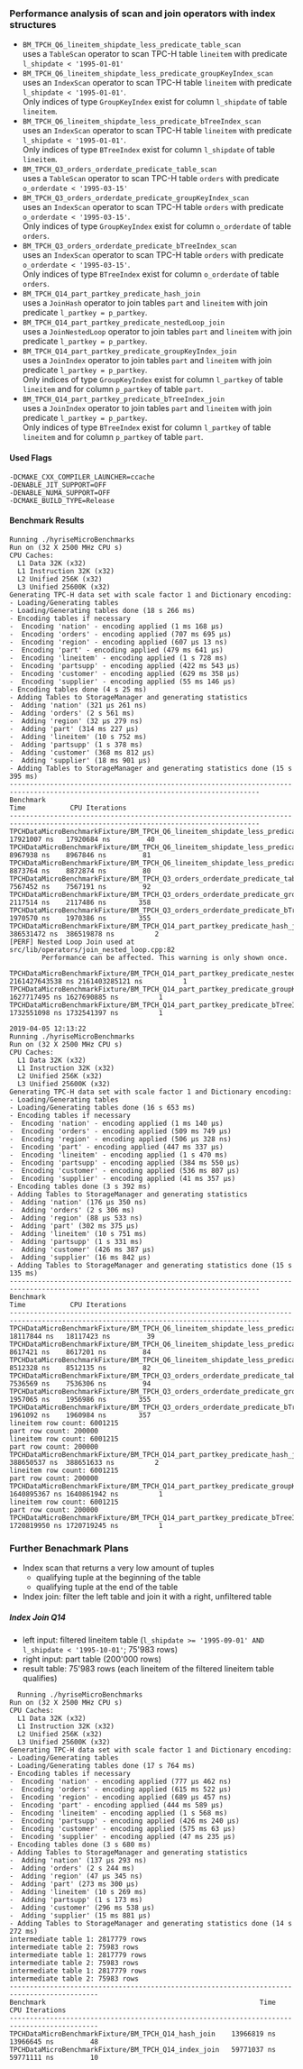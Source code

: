 ### Performance analysis of scan and join operators with index structures

- `BM_TPCH_Q6_lineitem_shipdate_less_predicate_table_scan`  
uses a `TableScan` operator to scan TPC-H table `lineitem` with predicate `l_shipdate < '1995-01-01'`
- `BM_TPCH_Q6_lineitem_shipdate_less_predicate_groupKeyIndex_scan`  
uses an `IndexScan` operator to scan TPC-H table `lineitem` with predicate `l_shipdate < '1995-01-01'`.  
Only indices of type `GroupKeyIndex` exist for column `l_shipdate` of table `lineitem`.
- `BM_TPCH_Q6_lineitem_shipdate_less_predicate_bTreeIndex_scan`  
uses an `IndexScan` operator to scan TPC-H table `lineitem` with predicate `l_shipdate < '1995-01-01'`.  
Only indices of type `BTreeIndex` exist for column `l_shipdate` of table `lineitem`.
- `BM_TPCH_Q3_orders_orderdate_predicate_table_scan`  
uses a `TableScan` operator to scan TPC-H table `orders` with predicate `o_orderdate < '1995-03-15'`
- `BM_TPCH_Q3_orders_orderdate_predicate_groupKeyIndex_scan`  
uses an `IndexScan` operator to scan TPC-H table `orders` with predicate `o_orderdate < '1995-03-15'`.  
Only indices of type `GroupKeyIndex` exist for column `o_orderdate` of table `orders`.
- `BM_TPCH_Q3_orders_orderdate_predicate_bTreeIndex_scan`  
uses an `IndexScan` operator to scan TPC-H table `orders` with predicate `o_orderdate < '1995-03-15'`.  
Only indices of type `BTreeIndex` exist for column `o_orderdate` of table `orders`.
- `BM_TPCH_Q14_part_partkey_predicate_hash_join`  
uses a `JoinHash` operator to join tables `part` and `lineitem` with join predicate `l_partkey = p_partkey`.
- `BM_TPCH_Q14_part_partkey_predicate_nestedLoop_join`  
uses a `JoinNestedLoop` operator to join tables `part` and `lineitem` with join predicate `l_partkey = p_partkey`.
- `BM_TPCH_Q14_part_partkey_predicate_groupKeyIndex_join`  
uses a `JoinIndex` operator to join tables `part` and `lineitem` with join predicate `l_partkey = p_partkey`.  
Only indices of type `GroupKeyIndex` exist for column `l_partkey` of table `lineitem` and for column `p_partkey` of table `part`.
- `BM_TPCH_Q14_part_partkey_predicate_bTreeIndex_join`  
uses a `JoinIndex` operator to join tables `part` and `lineitem` with join predicate `l_partkey = p_partkey`.  
Only indices of type `BTreeIndex` exist for column `l_partkey` of table `lineitem` and for column `p_partkey` of table `part`.

#### Used Flags
```
-DCMAKE_CXX_COMPILER_LAUNCHER=ccache
-DENABLE_JIT_SUPPORT=OFF
-DENABLE_NUMA_SUPPORT=OFF
-DCMAKE_BUILD_TYPE=Release
```

#### Benchmark Results
```
Running ./hyriseMicroBenchmarks
Run on (32 X 2500 MHz CPU s)
CPU Caches:
  L1 Data 32K (x32)
  L1 Instruction 32K (x32)
  L2 Unified 256K (x32)
  L3 Unified 25600K (x32)
Generating TPC-H data set with scale factor 1 and Dictionary encoding:
- Loading/Generating tables
- Loading/Generating tables done (18 s 266 ms)
- Encoding tables if necessary
-  Encoding 'nation' - encoding applied (1 ms 168 µs)
-  Encoding 'orders' - encoding applied (707 ms 695 µs)
-  Encoding 'region' - encoding applied (607 µs 13 ns)
-  Encoding 'part' - encoding applied (479 ms 641 µs)
-  Encoding 'lineitem' - encoding applied (1 s 728 ms)
-  Encoding 'partsupp' - encoding applied (422 ms 543 µs)
-  Encoding 'customer' - encoding applied (629 ms 358 µs)
-  Encoding 'supplier' - encoding applied (55 ms 146 µs)
- Encoding tables done (4 s 25 ms)
- Adding Tables to StorageManager and generating statistics
-  Adding 'nation' (321 µs 261 ns)
-  Adding 'orders' (2 s 561 ms)
-  Adding 'region' (32 µs 279 ns)
-  Adding 'part' (314 ms 227 µs)
-  Adding 'lineitem' (10 s 752 ms)
-  Adding 'partsupp' (1 s 378 ms)
-  Adding 'customer' (368 ms 812 µs)
-  Adding 'supplier' (18 ms 901 µs)
- Adding Tables to StorageManager and generating statistics done (15 s 395 ms)
------------------------------------------------------------------------------------------------------------------------------------
Benchmark                                                                                             Time           CPU Iterations
------------------------------------------------------------------------------------------------------------------------------------
TPCHDataMicroBenchmarkFixture/BM_TPCH_Q6_lineitem_shipdate_less_predicate_table_scan           17921007 ns   17920684 ns         40
TPCHDataMicroBenchmarkFixture/BM_TPCH_Q6_lineitem_shipdate_less_predicate_groupKeyIndex_scan    8967938 ns    8967846 ns         81
TPCHDataMicroBenchmarkFixture/BM_TPCH_Q6_lineitem_shipdate_less_predicate_bTreeIndex_scan       8873764 ns    8872874 ns         80
TPCHDataMicroBenchmarkFixture/BM_TPCH_Q3_orders_orderdate_predicate_table_scan                  7567452 ns    7567191 ns         92
TPCHDataMicroBenchmarkFixture/BM_TPCH_Q3_orders_orderdate_predicate_groupKeyIndex_scan          2117514 ns    2117486 ns        358
TPCHDataMicroBenchmarkFixture/BM_TPCH_Q3_orders_orderdate_predicate_bTreeIndex_scan             1970570 ns    1970386 ns        355
TPCHDataMicroBenchmarkFixture/BM_TPCH_Q14_part_partkey_predicate_hash_join                    386531472 ns  386519878 ns          2
[PERF] Nested Loop Join used at src/lib/operators/join_nested_loop.cpp:82
        Performance can be affected. This warning is only shown once.

TPCHDataMicroBenchmarkFixture/BM_TPCH_Q14_part_partkey_predicate_nestedLoop_join             2161427643538 ns 2161403285121 ns          1
TPCHDataMicroBenchmarkFixture/BM_TPCH_Q14_part_partkey_predicate_groupKeyIndex_join          1627717495 ns 1627690885 ns          1
TPCHDataMicroBenchmarkFixture/BM_TPCH_Q14_part_partkey_predicate_bTreeIndex_join             1732551098 ns 1732541397 ns          1

```

```
2019-04-05 12:13:22
Running ./hyriseMicroBenchmarks
Run on (32 X 2500 MHz CPU s)
CPU Caches:
  L1 Data 32K (x32)
  L1 Instruction 32K (x32)
  L2 Unified 256K (x32)
  L3 Unified 25600K (x32)
Generating TPC-H data set with scale factor 1 and Dictionary encoding:
- Loading/Generating tables
- Loading/Generating tables done (16 s 653 ms)
- Encoding tables if necessary
-  Encoding 'nation' - encoding applied (1 ms 140 µs)
-  Encoding 'orders' - encoding applied (509 ms 749 µs)
-  Encoding 'region' - encoding applied (506 µs 328 ns)
-  Encoding 'part' - encoding applied (447 ms 337 µs)
-  Encoding 'lineitem' - encoding applied (1 s 470 ms)
-  Encoding 'partsupp' - encoding applied (384 ms 550 µs)
-  Encoding 'customer' - encoding applied (536 ms 807 µs)
-  Encoding 'supplier' - encoding applied (41 ms 357 µs)
- Encoding tables done (3 s 392 ms)
- Adding Tables to StorageManager and generating statistics
-  Adding 'nation' (176 µs 350 ns)
-  Adding 'orders' (2 s 306 ms)
-  Adding 'region' (88 µs 533 ns)
-  Adding 'part' (302 ms 375 µs)
-  Adding 'lineitem' (10 s 751 ms)
-  Adding 'partsupp' (1 s 331 ms)
-  Adding 'customer' (426 ms 387 µs)
-  Adding 'supplier' (16 ms 842 µs)
- Adding Tables to StorageManager and generating statistics done (15 s 135 ms)
------------------------------------------------------------------------------------------------------------------------------------
Benchmark                                                                                             Time           CPU Iterations
------------------------------------------------------------------------------------------------------------------------------------
TPCHDataMicroBenchmarkFixture/BM_TPCH_Q6_lineitem_shipdate_less_predicate_table_scan           18117844 ns   18117423 ns         39
TPCHDataMicroBenchmarkFixture/BM_TPCH_Q6_lineitem_shipdate_less_predicate_groupKeyIndex_scan    8617421 ns    8617201 ns         84
TPCHDataMicroBenchmarkFixture/BM_TPCH_Q6_lineitem_shipdate_less_predicate_bTreeIndex_scan       8512328 ns    8512135 ns         82
TPCHDataMicroBenchmarkFixture/BM_TPCH_Q3_orders_orderdate_predicate_table_scan                  7536569 ns    7536306 ns         94
TPCHDataMicroBenchmarkFixture/BM_TPCH_Q3_orders_orderdate_predicate_groupKeyIndex_scan          1957065 ns    1956986 ns        355
TPCHDataMicroBenchmarkFixture/BM_TPCH_Q3_orders_orderdate_predicate_bTreeIndex_scan             1961092 ns    1960984 ns        357
lineitem row count: 6001215
part row count: 200000
lineitem row count: 6001215
part row count: 200000
TPCHDataMicroBenchmarkFixture/BM_TPCH_Q14_part_partkey_predicate_hash_join                    388650537 ns  388651633 ns          2
lineitem row count: 6001215
part row count: 200000
TPCHDataMicroBenchmarkFixture/BM_TPCH_Q14_part_partkey_predicate_groupKeyIndex_join          1640895367 ns 1640861942 ns          1
lineitem row count: 6001215
part row count: 200000
TPCHDataMicroBenchmarkFixture/BM_TPCH_Q14_part_partkey_predicate_bTreeIndex_join             1720819950 ns 1720719245 ns          1
```

### Further Benachmark Plans
- Index scan that returns a very low amount of tuples
  - qualifying tuple at the beginning of the table
  - qualifying tuple at the end of the table
- Index join: filter the left table and join it with a right, unfiltered table


##### Index Join Q14

- left input: filtered lineitem table (`l_shipdate >= '1995-09-01' AND l_shipdate < '1995-10-01'`; 75'983 rows)
- right input: part table (200'000 rows)
- result table: 75'983 rows (each lineitem of the filtered lineitem table qualifies)  

```
  Running ./hyriseMicroBenchmarks
Run on (32 X 2500 MHz CPU s)
CPU Caches:
  L1 Data 32K (x32)
  L1 Instruction 32K (x32)
  L2 Unified 256K (x32)
  L3 Unified 25600K (x32)
Generating TPC-H data set with scale factor 1 and Dictionary encoding:
- Loading/Generating tables
- Loading/Generating tables done (17 s 764 ms)
- Encoding tables if necessary
-  Encoding 'nation' - encoding applied (777 µs 462 ns)
-  Encoding 'orders' - encoding applied (615 ms 522 µs)
-  Encoding 'region' - encoding applied (689 µs 457 ns)
-  Encoding 'part' - encoding applied (444 ms 589 µs)
-  Encoding 'lineitem' - encoding applied (1 s 568 ms)
-  Encoding 'partsupp' - encoding applied (426 ms 240 µs)
-  Encoding 'customer' - encoding applied (575 ms 63 µs)
-  Encoding 'supplier' - encoding applied (47 ms 235 µs)
- Encoding tables done (3 s 680 ms)
- Adding Tables to StorageManager and generating statistics
-  Adding 'nation' (137 µs 293 ns)
-  Adding 'orders' (2 s 244 ms)
-  Adding 'region' (47 µs 345 ns)
-  Adding 'part' (273 ms 300 µs)
-  Adding 'lineitem' (10 s 269 ms)
-  Adding 'partsupp' (1 s 173 ms)
-  Adding 'customer' (296 ms 538 µs)
-  Adding 'supplier' (15 ms 881 µs)
- Adding Tables to StorageManager and generating statistics done (14 s 272 ms)
intermediate table 1: 2817779 rows
intermediate table 2: 75983 rows
intermediate table 1: 2817779 rows
intermediate table 2: 75983 rows
intermediate table 1: 2817779 rows
intermediate table 2: 75983 rows
--------------------------------------------------------------------------------------------
Benchmark                                                     Time           CPU Iterations
--------------------------------------------------------------------------------------------
TPCHDataMicroBenchmarkFixture/BM_TPCH_Q14_hash_join    13966819 ns   13966645 ns         48
TPCHDataMicroBenchmarkFixture/BM_TPCH_Q14_index_join   59771037 ns   59771111 ns         10
  ```
